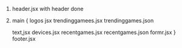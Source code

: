 1. header.jsx with header done
2. main {
    logos jsx
    trendinggamees.jsx
    trendinggames.json

    text,jsx
    devices.jsx
    recentgames.jsx
    recentgames.json
    formr.jsx
}
footer.jsx